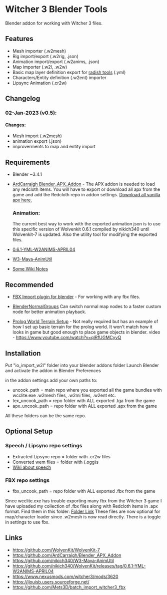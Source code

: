 # Witcher 3 Blender Tools
Blender addon for working with Witcher 3 files.

## Features

- Mesh importer (.w2mesh)
- Rig import/export (.w2rig, .json)
- Animation import/export (.w2anims, .json)
- Map importer (.w2l, .w2w)
- Basic map layer definition export for [radish tools](https://www.nexusmods.com/witcher3/mods/3620) (.yml)
- Characters/Entity definition (.w2ent) importer
- Lipsync Animation (.cr2w)

## Changelog

### 02-Jan-2023 (v0.5):
#### **Changes**:
* Mesh import (.w2mesh)
* animation export (.json)
* improverments to map and entity import

## Requirements
- Blender ~3.4.1

- [ArdCarraigh Blender_APX_Addon](https://github.com/ArdCarraigh/Blender_APX_Addon) - The APX addon is needed to load any redcloth items. You will have to export or download all apx from the game and add the Redcloth repo in addon settings. [Download all vanilla apx here.](https://mega.nz/file/CchGVCSb#ahDgIhxvicClEA9VHecPu6S95iT8ih2Q5kRMUHoY5ec)

    ### **Animation**:
    The current best way to work with the exported animation json is to use this specific version of Wolvenkit 0.6.1 compiled by nikich340 until Wolvenkit-7 is updated. Also the utility tool for modifying the exported files.
- [0.6.1-YML-W2ANIMS-APRIL04](https://github.com/nikich340/WolvenKit/releases/tag/0.6.1-YML-W2ANIMS-APRIL04)
- [W3-Maya-AnimUtil](https://github.com/nikich340/W3-Maya-AnimUtil) 
- [Some Wiki Notes](https://github.com/dingdio/Witcher3_Blender_Tools/wiki/Exporting-Animation-Notes)

## Recommended 

- [FBX Import plugin for blender](https://www.nexusmods.com/witcher3/mods/6118) - For working with any fbx files.

- [BlenderNormalGroups](https://github.com/theoldben/BlenderNormalGroups) Can switch normal map nodes to a faster custom node for better animation playback.

- [Prolog World Terrain Setup](https://mega.nz/file/WNZzCQQR#KICtWteq_OxwU_YKj4LU09kdJlBMqzzwIJd8DVGil4Q) - Not really required but has an example of how I set up basic terrain for the prolog world. It won't match how it looks in game but good enough to place game objects in blender. video - https://www.youtube.com/watch?v=qlRfUGMCyvQ

## Installation
Put "io_import_w2l" folder into your blender addons folder
Launch Blender and activate the addon in Blender Preferences

in the addon settings add your own paths to:
- uncook_path = main repo where you exported all the game bundles with wcclite.exe .w2mesh files, .w2mi files, .w2ent etc.
- tex_uncook_path = repo folder with ALL exported .tga from the game
- apx_uncook_path = repo folder with ALL exported .apx from the game

All these folders can be the same repo.

## Optional Setup

### Speech / Lipsync repo settings
- Extracted Lipsync repo = folder with .cr2w files
- Converted wem files = folder with (.ogg)s 
- [Wiki about speech](https://github.com/dingdio/Witcher3_Blender_Tools/wiki/Speech-Notes)

### FBX repo settings

- fbx_uncook_path = repo folder with ALL exported .fbx from the game

Since wcclite.exe has trouble exporting many fbx from the Witcher 3 game I have uploaded my collection of .fbx files along with Redcloth items in .apx format. Find them in this folder: [Folder Link](https://mega.nz/folder/GIR3AZBY#I4EEwkl4tjgnIv07f10n0A) These files are now optional for map/character loader since .w2mesh is now read directly. There is a toggle in settings to use fbx.

## Links
- https://github.com/WolvenKit/WolvenKit-7
- https://github.com/ArdCarraigh/Blender_APX_Addon
- https://github.com/nikich340/W3-Maya-AnimUtil
- https://github.com/nikich340/WolvenKit/releases/tag/0.6.1-YML-W2ANIMS-APRIL04
- https://www.nexusmods.com/witcher3/mods/3620
- https://jlouisb.users.sourceforge.net/
- https://github.com/Mets3D/batch_import_witcher3_fbx